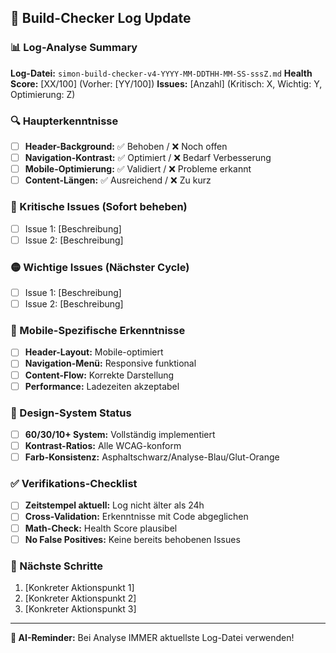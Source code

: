 ## 🎯 Build-Checker Log Update

### 📊 Log-Analyse Summary

**Log-Datei:** `simon-build-checker-v4-YYYY-MM-DDTHH-MM-SS-sssZ.md`
**Health Score:** [XX/100] (Vorher: [YY/100])
**Issues:** [Anzahl] (Kritisch: X, Wichtig: Y, Optimierung: Z)

### 🔍 Haupterkenntnisse

- [ ] **Header-Background:** ✅ Behoben / ❌ Noch offen
- [ ] **Navigation-Kontrast:** ✅ Optimiert / ❌ Bedarf Verbesserung
- [ ] **Mobile-Optimierung:** ✅ Validiert / ❌ Probleme erkannt
- [ ] **Content-Längen:** ✅ Ausreichend / ❌ Zu kurz

### 🚨 Kritische Issues (Sofort beheben)

- [ ] Issue 1: [Beschreibung]
- [ ] Issue 2: [Beschreibung]

### 🟡 Wichtige Issues (Nächster Cycle)

- [ ] Issue 1: [Beschreibung]
- [ ] Issue 2: [Beschreibung]

### 📱 Mobile-Spezifische Erkenntnisse

- [ ] **Header-Layout:** Mobile-optimiert
- [ ] **Navigation-Menü:** Responsive funktional
- [ ] **Content-Flow:** Korrekte Darstellung
- [ ] **Performance:** Ladezeiten akzeptabel

### 🎨 Design-System Status

- [ ] **60/30/10+ System:** Vollständig implementiert
- [ ] **Kontrast-Ratios:** Alle WCAG-konform
- [ ] **Farb-Konsistenz:** Asphaltschwarz/Analyse-Blau/Glut-Orange

### ✅ Verifikations-Checklist

- [ ] **Zeitstempel aktuell:** Log nicht älter als 24h
- [ ] **Cross-Validation:** Erkenntnisse mit Code abgeglichen
- [ ] **Math-Check:** Health Score plausibel
- [ ] **No False Positives:** Keine bereits behobenen Issues

### 🔄 Nächste Schritte

1. [Konkreter Aktionspunkt 1]
2. [Konkreter Aktionspunkt 2]
3. [Konkreter Aktionspunkt 3]

---

**🤖 AI-Reminder:** Bei Analyse IMMER aktuellste Log-Datei verwenden!
